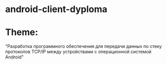 # android-client-dyploma
 
# Theme:
"Разработка программного обеспечения для передачи данных по стеку протоколов TCP/IP между устройствами с операционной системой Android"
